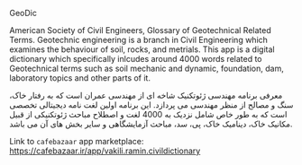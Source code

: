 GeoDic

American Society of Civil Engineers, Glossary of Geotechnical Related Terms.
Geotechnic engineering is a branch in Civil Engineering which examines the behaviour of soil, rocks, and metrials. This app is a digital dictionary which
specifically inlcudes around 4000 words related to Geotechnical terms such as soil mechanic and dynamic, foundation, dam, laboratory topics and other parts of it. 

معرفی برنامه
مهندسی ژئوتکنیک شاخه ای از مهندسی عمران است که به رفتار خاک، سنگ و مصالح از منظر مهندسی می پردازد. این برنامه اولین لغت نامه دیجیتالی تخصصی است که به طور خاص شامل نزدیک به 4000 لغت و اصطلاح مباحث ژئوتکنیکی از قبیل مکانیک خاک، دینامیک خاک، پی، سد، مباحث آزمایشگاهی و سایر بخش های آن می باشد.

Link to `cafebazaar` app marketplace:
https://cafebazaar.ir/app/vakili.ramin.civildictionary
